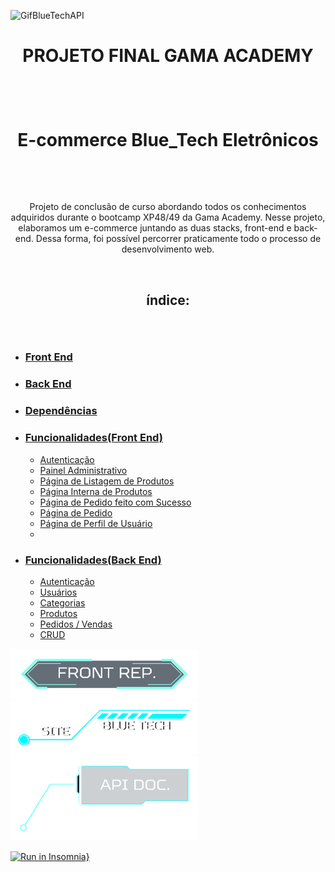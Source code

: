 ![GifBlueTechAPI](https://github.com/Gandara247/e-commerce-API-BlueTech/assets/120376565/8e578b87-7434-460f-a8f1-b5918a5588ce)



# <p align="center"> PROJETO FINAL GAMA ACADEMY </p></br>

# <p align="center"> E-commerce Blue_Tech Eletrônicos </p></br>
  
  <p align="center">Projeto de conclusão de curso abordando todos os conhecimentos adquiridos durante o bootcamp XP48/49 da Gama Academy. Nesse projeto, elaboramos um e-commerce juntando as duas stacks, front-end e back-end. Dessa forma, foi possível percorrer praticamente todo o processo de desenvolvimento web.</p></br>

## <p align="center">índice:</p></br>
<!------ts------->
* ### [Front End](#front-end)
* ### [Back End](#back-end)
* ### [Dependências](#dependências)
* ### [Funcionalidades(Front End)](#funcionalidades-front-end)
    * [Autenticação](#autenticação)
    * [Painel Administrativo](#front-end)
    * [Página de Listagem de Produtos](#front-end)
    * [Página Interna de Produtos](#front-end)
    * [Página de Pedido feito com Sucesso](#front-end)
    * [Página de Pedido](#front-end)
    * [Página de Perfil de Usuário](#front-end)
    * 
* ###  [Funcionalidades(Back End)](#funcionalidades-front-end)
    * [Autenticação](#autenticação)
    * [Usuários](#front-end)
    * [Categorias](#front-end)
    * [Produtos](#front-end)
    * [Pedidos / Vendas](#front-end)
    * [CRUD](#front-end)    

<!-------te------>




<a href="https://github.com/r-f-s-neto/bluetech">
    <img src="./images/forReadme/front_rep.svg" alt="Documentação API" width="300" height="" >
</a>

<a href="https://github.com/r-f-s-neto/bluetech">
    <img src="./images/forReadme/site_blue_tech.svg" alt="Documentação API" width="300" height="" >
</a>

<a href="https://gandara247.github.io/e-commerce-API-BlueTech/">
    <img src="./images/forReadme/api_doc.svg" alt="Documentação API" width="300" height="">
</a>





[![Run in Insomnia}](https://insomnia.rest/images/run.svg)](https://insomnia.rest/run/?label=Blue_tech&uri=https%3A%2F%2Fraw.githubusercontent.com%2FGandara247%2Fe-commerce-API-BlueTech%2Fmain%2Fdocs%2Fexport.json)